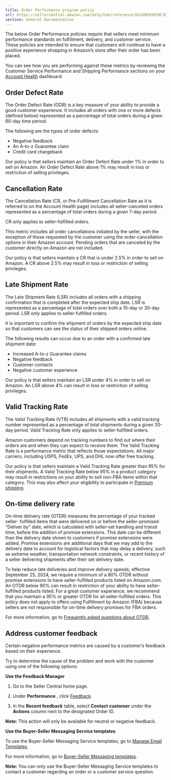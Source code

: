 ```yaml
---
title: Order Performance program policy
url: https://sellercentral.amazon.com/help/hub/reference/GGJVNFDXQT8C3RA8
section: General Documentation
---
```


The below Order Performance policies require that sellers meet minimum
performance standards on fulfillment, delivery, and customer service. These
policies are intended to ensure that customers will continue to have a
positive experience shopping in Amazon’s store after their order has been
placed.

You can see how you are performing against these metrics by reviewing the
Customer Service Performance and Shipping Performance sections on your
[Account Health](/performance/dashboard) dashboard.

## Order Defect Rate

The Order Defect Rate (ODR) is a key measure of your ability to provide a good
customer experience. It includes all orders with one or more defects (defined
below) represented as a percentage of total orders during a given 60-day time
period.

The following are the types of order defects:

  * Negative feedback
  * An A-to-z Guarantee claim 
  * Credit card chargeback

Our policy is that sellers maintain an Order Defect Rate under 1% in order to
sell on Amazon. An Order Defect Rate above 1% may result in loss or
restriction of selling privileges.

## Cancellation Rate

The Cancellation Rate (CR, or Pre-Fulfillment Cancellation Rate as it is
referred to on the Account Health page) includes all seller-canceled orders
represented as a percentage of total orders during a given 7-day period.

CR only applies to seller-fulfilled orders.

This metric includes all order cancellations initiated by the seller, with the
exception of those requested by the customer using the order-cancellation
options in their Amazon account. Pending orders that are canceled by the
customer directly on Amazon are not included.

Our policy is that sellers maintain a CR that is under 2.5% in order to sell
on Amazon. A CR above 2.5% may result in loss or restriction of selling
privileges.

## Late Shipment Rate

The Late Shipment Rate (LSR) includes all orders with a shipping confirmation
that is completed after the expected ship date. LSR is represented as a
percentage of total orders over both a 10-day or 30-day period. LSR only
applies to seller-fulfilled orders.

It is important to confirm the shipment of orders by the expected ship date so
that customers can see the status of their shipped orders online.

The following results can occur due to an order with a confirmed late shipment
date:

  * Increased A-to-z Guarantee claims
  * Negative feedback
  * Customer contacts
  * Negative customer experience

Our policy is that sellers maintain an LSR under 4% in order to sell on
Amazon. An LSR above 4% can result in loss or restriction of selling
privileges.

## Valid Tracking Rate

The Valid Tracking Rate (VTR) includes all shipments with a valid tracking
number represented as a percentage of total shipments during a given 30-day
period. Valid Tracking Rate only applies to seller-fulfilled orders.

Amazon customers depend on tracking numbers to find out where their orders are
and when they can expect to receive them. The Valid Tracking Rate is a
performance metric that reflects those expectations. All major carriers,
including USPS, FedEx, UPS, and DHL now offer free tracking.

Our policy is that sellers maintain a Valid Tracking Rate greater than 95% for
their shipments. A Valid Tracking Rate below 95% in a product category may
result in restrictions on your ability to sell non-FBA items within that
category. This may also affect your eligibility to participate in [Premium
shipping](/gp/help/G201503640).

## On-time delivery rate

On-time delivery rate (OTDR) measures the percentage of your tracked seller-
fulfilled items that were delivered on or before the seller-promised "Deliver
by" date, which is calculated with seller-set handling and transit time,
before the addition of promise extensions. This date can be different than the
delivery date shown to customers if promise extensions were added. Promise
extensions are additional days that we may add to the delivery date to account
for logistical factors that may delay a delivery, such as extreme weather,
transportation network constraints, or recent history of a seller delivering
shipments after their set delivery date.

To help reduce late deliveries and improve delivery speeds, effective
September 25, 2024, we require a minimum of a 90% OTDR without promise
extensions to have seller-fulfilled products listed on Amazon.com. An OTDR
below 90% can result in restriction of your ability to have seller-fulfilled
products listed. For a great customer experience, we recommend that you
maintain a 95% or greater OTDR for all seller-fulfilled orders. This policy
does not apply to offers using Fulfillment by Amazon (FBA) because sellers are
not responsible for on-time delivery promises for FBA orders.

For more information, go to [Frequently asked questions about
OTDR](/help/hub/reference/G200847280).

## Address customer feedback

Certain negative performance metrics are caused by a customer’s feedback based
on their experience.

Try to determine the cause of the problem and work with the customer using one
of the following options:

**Use the Feedback Manager**

  1. Go to the Seller Central home page.

  2. Under **Performance** , click [Feedback](/feedback-manager/index.html#/).

  3. In the **Recent feedback** table, select **Contact customer** under the **Actions** column next to the designated Order ID.

**Note:** This action will only be available for neutral or negative feedback.

**Use the Buyer-Seller Messaging Service templates**

To use the Buyer-Seller Messaging Service templates, go to [Manage Email
Templates](/messaging/templates).

For more information, go to [Buyer-Seller Messaging
templates](/gp/help/G201109160).

**Note:** You can only use the Buyer-Seller Messaging Service templates to
contact a customer regarding an order or a customer service question.


